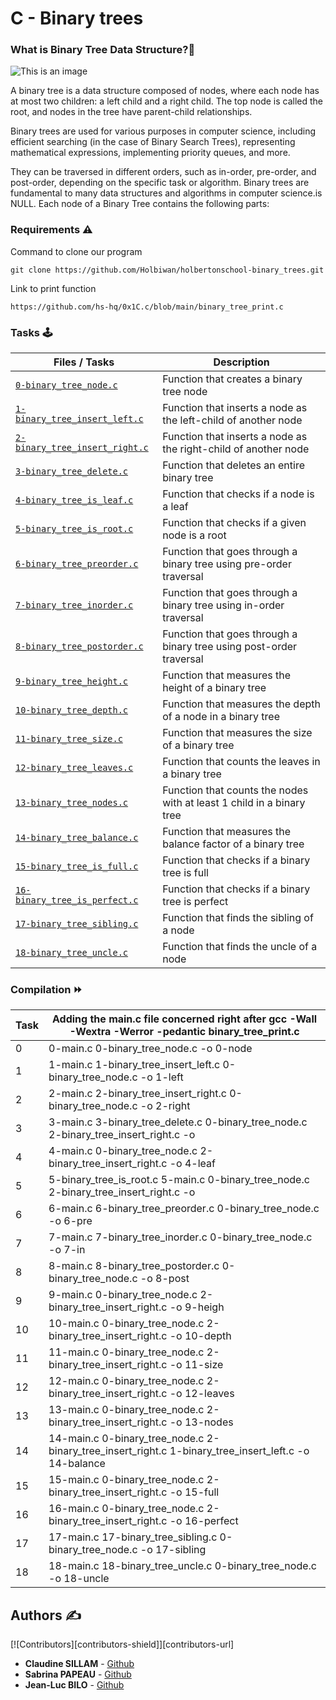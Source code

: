 # **C - Binary trees**

### **What is Binary Tree Data Structure?**:deciduous_tree:

![This is an image](https://zupimages.net/up/23/37/f65b.png)

A binary tree is a data structure composed of nodes, where each node has at most two children: a left child and a right child. The top node is called the root, and nodes in the tree have parent-child relationships.

Binary trees are used for various purposes in computer science, including efficient searching (in the case of Binary Search Trees), representing mathematical expressions, implementing priority queues, and more. 

They can be traversed in different orders, such as in-order, pre-order, and post-order, depending on the specific task or algorithm. Binary trees are fundamental to many data structures and algorithms in computer science.is NULL. Each node of a Binary Tree contains the following parts:


### **Requirements** :warning:

Command to clone our program

```git clone https://github.com/Holbiwan/holbertonschool-binary_trees.git```

Link to print function

```https://github.com/hs-hq/0x1C.c/blob/main/binary_tree_print.c```

### **Tasks** :joystick:

Files / Tasks | Description
----- | -----------
[`0-binary_tree_node.c`](./0-binary_tree_node.c) | Function that creates a binary tree node
[`1-binary_tree_insert_left.c`](./1-binary_tree_insert_left.c) | Function that inserts a node as the left-child of another node
[`2-binary_tree_insert_right.c`](./2-binary_tree_insert_right.c) | Function that inserts a node as the right-child of another node
[`3-binary_tree_delete.c`](./3-binary_tree_delete.c) | Function that deletes an entire binary tree
[`4-binary_tree_is_leaf.c`](./4-binary_tree_is_leaf.c) | Function that checks if a node is a leaf
[`5-binary_tree_is_root.c`](./5-binary_tree_is_root.c) | Function that checks if a given node is a root
[`6-binary_tree_preorder.c`](./6-binary_tree_preorder.c) | Function that goes through a binary tree using pre-order traversal
[`7-binary_tree_inorder.c`](./7-binary_tree_inorder.c) | Function that goes through a binary tree using in-order traversal
[`8-binary_tree_postorder.c`](./8-binary_tree_postorder.c) | Function that goes through a binary tree using post-order traversal
[`9-binary_tree_height.c`](./9-binary_tree_height.c) | Function that measures the height of a binary tree
[`10-binary_tree_depth.c`](./10-binary_tree_depth.c) | Function that measures the depth of a node in a binary tree
[`11-binary_tree_size.c`](./11-binary_tree_size.c) | Function that measures the size of a binary tree
[`12-binary_tree_leaves.c`](./12-binary_tree_leaves.c) | Function that counts the leaves in a binary tree
[`13-binary_tree_nodes.c`](./13-binary_tree_nodes.c) | Function that counts the nodes with at least 1 child in a binary tree
[`14-binary_tree_balance.c`](./14-binary_tree_balance.c) | Function that measures the balance factor of a binary tree
[`15-binary_tree_is_full.c`](./15-binary_tree_is_full.c) | Function that checks if a binary tree is full
[`16-binary_tree_is_perfect.c`](./16-binary_tree_is_perfect.c) | Function that checks if a binary tree is perfect
[`17-binary_tree_sibling.c`](./17-binary_tree_sibling.c) | Function that finds the sibling of a node
[`18-binary_tree_uncle.c`](./18-binary_tree_uncle.c) | Function that finds the uncle of a node


### **Compilation** :fast_forward:


|Task| Adding the main.c file concerned right after **gcc -Wall -Wextra -Werror -pedantic binary_tree_print.c**
|----|-------------------------------------------------------------------------------------------------        |
|0   |0-main.c 0-binary_tree_node.c -o 0-node                                                                  |
|1   |1-main.c 1-binary_tree_insert_left.c 0-binary_tree_node.c -o 1-left	                               |                                           
|2   |2-main.c 2-binary_tree_insert_right.c 0-binary_tree_node.c -o 2-right                                    |	     						                                                          
|3   |3-main.c 3-binary_tree_delete.c 0-binary_tree_node.c 2-binary_tree_insert_right.c -o                     |
|4   |4-main.c 0-binary_tree_node.c 2-binary_tree_insert_right.c -o 4-leaf                                     |                             
|5   |5-binary_tree_is_root.c 5-main.c 0-binary_tree_node.c 2-binary_tree_insert_right.c -o                    |
|6   |6-main.c 6-binary_tree_preorder.c 0-binary_tree_node.c -o 6-pre				               |				                                                     
|7   |7-main.c 7-binary_tree_inorder.c 0-binary_tree_node.c -o 7-in				               |				
|8   |8-main.c 8-binary_tree_postorder.c 0-binary_tree_node.c -o 8-post                                        |          
|9   |9-main.c 0-binary_tree_node.c 2-binary_tree_insert_right.c -o 9-heigh                                    |
|10  |10-main.c 0-binary_tree_node.c 2-binary_tree_insert_right.c -o 10-depth                                  |				                         
|11  |11-main.c 0-binary_tree_node.c 2-binary_tree_insert_right.c -o 11-size                                   |
|12  |12-main.c 0-binary_tree_node.c 2-binary_tree_insert_right.c -o 12-leaves                                 |
|13  |13-main.c 0-binary_tree_node.c 2-binary_tree_insert_right.c -o 13-nodes                                  | 
|14  |14-main.c 0-binary_tree_node.c 2-binary_tree_insert_right.c 1-binary_tree_insert_left.c -o 14-balance    |
|15  |15-main.c 0-binary_tree_node.c 2-binary_tree_insert_right.c -o 15-full				       |
|16  |16-main.c 0-binary_tree_node.c 2-binary_tree_insert_right.c -o 16-perfect                                |
|17  |17-main.c 17-binary_tree_sibling.c 0-binary_tree_node.c -o 17-sibling                                    |                                                
|18  |18-main.c 18-binary_tree_uncle.c 0-binary_tree_node.c -o 18-uncle                                        |        

                  
## **Authors** :writing_hand:

[![Contributors][contributors-shield]][contributors-url]
* **Claudine SILLAM** - [Github](https://github.com/Coconuts-del)
* **Sabrina PAPEAU** - [Github](https://github.com/Holbiwan)
* **Jean-Luc BILO** - [Github](https://github.com/Luckisback)
